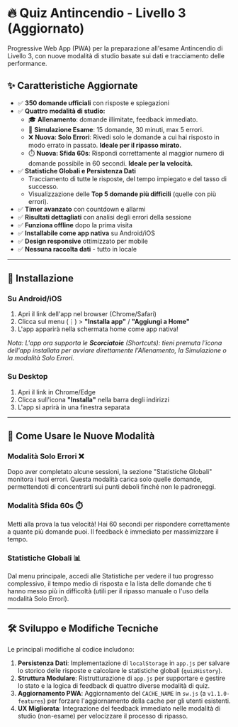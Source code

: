 # 🔥 Quiz Antincendio - Livello 3 (Aggiornato)

Progressive Web App (PWA) per la preparazione all'esame Antincendio di Livello 3, con nuove modalità di studio basate sui dati e tracciamento delle performance.

## ✨ Caratteristiche Aggiornate

- ✅ **350 domande ufficiali** con risposte e spiegazioni
- ✅ **Quattro modalità di studio:**
  - 🎓 **Allenamento**: domande illimitate, feedback immediato.
  - 📝 **Simulazione Esame**: 15 domande, 30 minuti, max 5 errori.
  - ❌ **Nuova: Solo Errori**: Rivedi solo le domande a cui hai risposto in modo errato in passato. **Ideale per il ripasso mirato.**
  - ⏱️ **Nuova: Sfida 60s**: Rispondi correttamente al maggior numero di domande possibile in 60 secondi. **Ideale per la velocità.**
- ✅ **Statistiche Globali e Persistenza Dati**
  - Tracciamento di tutte le risposte, del tempo impiegato e del tasso di successo.
  - Visualizzazione delle **Top 5 domande più difficili** (quelle con più errori).
- ✅ **Timer avanzato** con countdown e allarmi
- ✅ **Risultati dettagliati** con analisi degli errori della sessione
- ✅ **Funziona offline** dopo la prima visita
- ✅ **Installabile come app nativa** su Android/iOS
- ✅ **Design responsive** ottimizzato per mobile
- ✅ **Nessuna raccolta dati** - tutto in locale

***

## 🚀 Installazione

### Su Android/iOS

1. Apri il link dell'app nel browser (Chrome/Safari)
2. Clicca sul menu (⋮) > **"Installa app"** / **"Aggiungi a Home"**
3. L'app apparirà nella schermata home come app nativa!

*Nota: L'app ora supporta le **Scorciatoie** (Shortcuts): tieni premuta l'icona dell'app installata per avviare direttamente l'Allenamento, la Simulazione o la modalità Solo Errori.*

### Su Desktop

1. Apri il link in Chrome/Edge
2. Clicca sull'icona **"Installa"** nella barra degli indirizzi
3. L'app si aprirà in una finestra separata

***

## 📖 Come Usare le Nuove Modalità

### Modalità Solo Errori ❌

Dopo aver completato alcune sessioni, la sezione "Statistiche Globali" monitora i tuoi errori. Questa modalità carica solo quelle domande, permettendoti di concentrarti sui punti deboli finché non le padroneggi.

### Modalità Sfida 60s ⏱️

Metti alla prova la tua velocità! Hai 60 secondi per rispondere correttamente a quante più domande puoi. Il feedback è immediato per massimizzare il tempo.

### Statistiche Globali 📊

Dal menu principale, accedi alle Statistiche per vedere il tuo progresso complessivo, il tempo medio di risposta e la lista delle domande che ti hanno messo più in difficoltà (utili per il ripasso manuale o l'uso della modalità Solo Errori).

***

## 🛠 Sviluppo e Modifiche Tecniche

Le principali modifiche al codice includono:

1.  **Persistenza Dati**: Implementazione di `localStorage` in `app.js` per salvare lo storico delle risposte e calcolare le statistiche globali (`quizHistory`).
2.  **Struttura Modulare**: Ristrutturazione di `app.js` per supportare e gestire lo stato e la logica di feedback di quattro diverse modalità di quiz.
3.  **Aggiornamento PWA**: Aggiornamento del `CACHE_NAME` in `sw.js` (a `v1.1.0-features`) per forzare l'aggiornamento della cache per gli utenti esistenti.
4.  **UX Migliorata**: Integrazione del feedback immediato nelle modalità di studio (non-esame) per velocizzare il processo di ripasso.